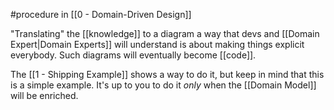 #procedure in [[0 - Domain-Driven Design]]

"Translating" the [[knowledge]] to a diagram a way that devs and [[Domain Expert|Domain Experts]] will understand is about making things explicit everybody. Such diagrams will eventually become [[code]].

The [[1 - Shipping Example]] shows a way to do it, but keep in mind that this is a simple example. It's up to you to do it *only* when the [[Domain Model]] will be enriched.
